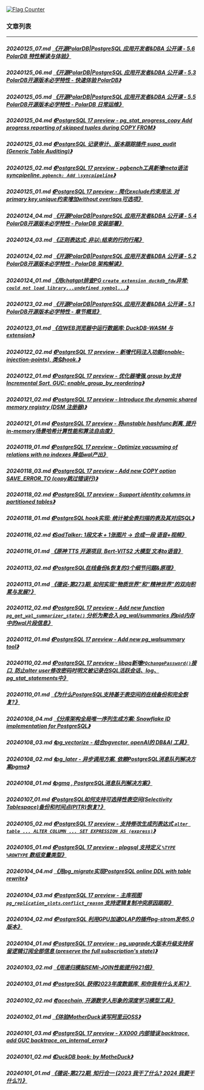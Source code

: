 <a rel="nofollow" href="http://info.flagcounter.com/h9V1"  ><img src="http://s03.flagcounter.com/count/h9V1/bg_FFFFFF/txt_000000/border_CCCCCC/columns_2/maxflags_12/viewers_0/labels_0/pageviews_0/flags_0/"  alt="Flag Counter"  border="0"  ></a>  
  
### 文章列表  
----  
##### 20240125_07.md   [《开源PolarDB|PostgreSQL 应用开发者&DBA 公开课 - 5.6 PolarDB 特性解读与体验》](20240125_07.md)  
##### 20240125_06.md   [《开源PolarDB|PostgreSQL 应用开发者&DBA 公开课 - 5.3 PolarDB开源版本必学特性 - 快速体验 PolarDB》](20240125_06.md)  
##### 20240125_05.md   [《开源PolarDB|PostgreSQL 应用开发者&DBA 公开课 - 5.5 PolarDB开源版本必学特性 - PolarDB 日常运维》](20240125_05.md)  
##### 20240125_04.md   [《PostgreSQL 17 preview - pg_stat_progress_copy Add progress reporting of skipped tuples during COPY FROM》](20240125_04.md)  
##### 20240125_03.md   [《PostgreSQL 记录审计、版本跟踪插件 supa_audit (Generic Table Auditing)》](20240125_03.md)  
##### 20240125_02.md   [《PostgreSQL 17 preview - pgbench工具新增meta语法syncpipeline, `pgbench: Add \syncpipeline`》](20240125_02.md)  
##### 20240125_01.md   [《PostgreSQL 17 preview - 简化exclude约束用法, 对primary key,unique约束增加without overlaps可选项》](20240125_01.md)  
##### 20240124_04.md   [《开源PolarDB|PostgreSQL 应用开发者&DBA 公开课 - 5.4 PolarDB开源版本必学特性 - PolarDB 安装部署》](20240124_04.md)  
##### 20240124_03.md   [《正则表达式: 非以`\`结束的行的行尾》](20240124_03.md)  
##### 20240124_02.md   [《开源PolarDB|PostgreSQL 应用开发者&DBA 公开课 - 5.2 PolarDB开源版本必学特性 - PolarDB 架构解读》](20240124_02.md)  
##### 20240124_01.md   [《用chatgpt排查PG `create extension duckdb_fdw`异常: `could not load library...undefined symbol...`》](20240124_01.md)  
##### 20240123_02.md   [《开源PolarDB|PostgreSQL 应用开发者&DBA 公开课 - 5.1 PolarDB开源版本必学特性 - 章节概览》](20240123_02.md)  
##### 20240123_01.md   [《在WEB浏览器中运行数据库: DuckDB-WASM 与 extension》](20240123_01.md)  
##### 20240122_02.md   [《PostgreSQL 17 preview - 新增代码注入功能(enable-injection-points), 类似hook.》](20240122_02.md)  
##### 20240122_01.md   [《PostgreSQL 17 preview - 优化器增强,group by支持Incremental Sort, GUC: enable_group_by_reordering》](20240122_01.md)  
##### 20240121_02.md   [《PostgreSQL 17 preview - Introduce the dynamic shared memory registry (DSM 注册器)》](20240121_02.md)  
##### 20240121_01.md   [《PostgreSQL 17 preview - 将unstable hashfunc剥离, 提升in-memory场景哈希计算性能和算法自由度》](20240121_01.md)  
##### 20240119_01.md   [《PostgreSQL 17 preview - Optimize vacuuming of relations with no indexes 降低wal产出》](20240119_01.md)  
##### 20240118_03.md   [《PostgreSQL 17 preview - Add new COPY option SAVE_ERROR_TO (copy跳过错误行)》](20240118_03.md)  
##### 20240118_02.md   [《PostgreSQL 17 preview - Support identity columns in partitioned tables》](20240118_02.md)  
##### 20240118_01.md   [《PostgreSQL hook实现: 统计被全表扫描的表及其对应SQL》](20240118_01.md)  
##### 20240116_02.md   [《SadTalker: 1段文本 + 1张图片 -> 合成一段 语音+视频》](20240116_02.md)  
##### 20240116_01.md   [《原神 TTS 开源项目, Bert-VITS2 大模型 文本to语音》](20240116_01.md)  
##### 20240113_02.md   [《PostgreSQL在线备份&恢复的3个细节问题&原理》](20240113_02.md)  
##### 20240113_01.md   [《德说-第273期, 如何实现“物质世界”和“精神世界”的双向积累与发展?》](20240113_01.md)  
##### 20240112_02.md   [《PostgreSQL 17 preview - Add new function `pg_get_wal_summarizer_state()` 分析为聚合入 pg_wal/summaries 的pid内存中的wal片段信息》](20240112_02.md)  
##### 20240112_01.md   [《PostgreSQL 17 preview - Add new pg_walsummary tool》](20240112_01.md)  
##### 20240110_02.md   [《PostgreSQL 17 preview - libpq新增`PQchangePassword()`接口, 防止alter user修改密码时明文被记录在SQL活跃会话、log、pg_stat_statements中》](20240110_02.md)  
##### 20240110_01.md   [《为什么PostgreSQL支持基于表空间的在线备份和完全恢复?》](20240110_01.md)  
##### 20240108_04.md   [《分库架构全局唯一序列生成方案: Snowflake ID implementation for PostgreSQL》](20240108_04.md)  
##### 20240108_03.md   [《pg_vectorize - 结合pgvector, openAI的 DB&AI 工具》](20240108_03.md)  
##### 20240108_02.md   [《pg_later - 异步调用方案. 依赖PostgreSQL消息队列解决方案pgmq》](20240108_02.md)  
##### 20240108_01.md   [《pgmq , PostgreSQL消息队列解决方案》](20240108_01.md)  
##### 20240107_01.md   [《PostgreSQL如何支持可选择性表空间(Selectivity Tablespace)备份和时间点(PITR)恢复?》](20240107_01.md)  
##### 20240105_02.md   [《PostgreSQL 17 preview - 支持修改生成列表达式 `alter table ... ALTER COLUMN ... SET EXPRESSION AS (express)`》](20240105_02.md)  
##### 20240105_01.md   [《PostgreSQL 17 preview - plpgsql 支持定义 `%TYPE` `%ROWTYPE` 数组变量类型》](20240105_01.md)  
##### 20240104_04.md   [《用pg_migrate实现PostgreSQL online DDL with table rewrite》](20240104_04.md)  
##### 20240104_03.md   [《PostgreSQL 17 preview - 主库视图 `pg_replication_slots`.`conflict_reason` 支持逻辑复制冲突原因跟踪》](20240104_03.md)  
##### 20240104_02.md   [《PostgreSQL 利用GPU加速OLAP的插件pg-strom发布5.0版本》](20240104_02.md)  
##### 20240104_01.md   [《PostgreSQL 17 preview - pg_upgrade大版本升级支持保留逻辑订阅全部信息 (preserve the full subscription's state)》](20240104_01.md)  
##### 20240103_02.md   [《用递归模拟SEMI-JOIN性能提升921倍》](20240103_02.md)  
##### 20240103_01.md   [《PostgreSQL 获得2023年度数据库, 和你我有什么关系?》](20240103_01.md)  
##### 20240102_02.md   [《facechain, 开源数字人形象的深度学习模型工具》](20240102_02.md)  
##### 20240102_01.md   [《体验MotherDuck读写阿里云OSS》](20240102_01.md)  
##### 20240101_03.md   [《PostgreSQL 17 preview - XX000 内部错误 backtrace, add GUC backtrace_on_internal_error》](20240101_03.md)  
##### 20240101_02.md   [《DuckDB book: <DuckDB In Action> by MotheDuck》](20240101_02.md)  
##### 20240101_01.md   [《德说-第272期, 知行合一 (2023 我干了什么? 2024 我要干什么?)》](20240101_01.md)  
